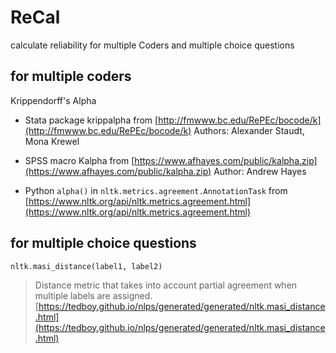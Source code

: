 # ReCal
calculate reliability for multiple Coders and multiple choice questions

## for multiple coders
Krippendorff's Alpha
- Stata
package krippalpha from [http://fmwww.bc.edu/RePEc/bocode/k](http://fmwww.bc.edu/RePEc/bocode/k)
Authors: Alexander Staudt, Mona Krewel

- SPSS
macro Kalpha from [https://www.afhayes.com/public/kalpha.zip](https://www.afhayes.com/public/kalpha.zip)
Author: Andrew Hayes

- Python
```alpha()``` in ```nltk.metrics.agreement.AnnotationTask```
from [https://www.nltk.org/api/nltk.metrics.agreement.html](https://www.nltk.org/api/nltk.metrics.agreement.html)

## for multiple choice questions
```
nltk.masi_distance(label1, label2)
```
> Distance metric that takes into account partial agreement when multiple labels are assigned.
[https://tedboy.github.io/nlps/generated/generated/nltk.masi_distance.html](https://tedboy.github.io/nlps/generated/generated/nltk.masi_distance.html)
